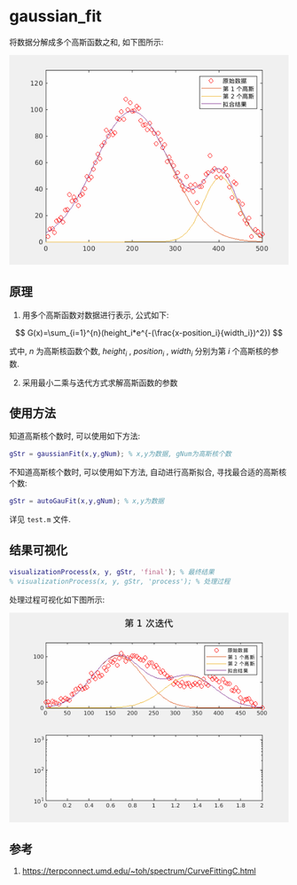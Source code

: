 # gaussian_fit
将数据分解成多个高斯函数之和, 如下图所示:

![拟合结果](https://raw.githubusercontent.com/yfor1008/gaussian_fit/master/src/拟合结果.png)

## 原理

1. 用多个高斯函数对数据进行表示, 公式如下:

$$
G(x)=\sum_{i=1}^{n}(height_i*e^{-(\frac{x-position_i}{width_i})^2})
$$

式中, $n$ 为高斯核函数个数, $height_i$ , $position_i$ , $width_i$ 分别为第 $i$ 个高斯核的参数.

2. 采用最小二乘与迭代方式求解高斯函数的参数

## 使用方法

知道高斯核个数时, 可以使用如下方法:

```matlab
gStr = gaussianFit(x,y,gNum); % x,y为数据, gNum为高斯核个数
```

不知道高斯核个数时, 可以使用如下方法, 自动进行高斯拟合, 寻找最合适的高斯核个数:

```matlab
gStr = autoGauFit(x,y,gNum); % x,y为数据
```

详见 `test.m` 文件.

## 结果可视化

```matlab
visualizationProcess(x, y, gStr, 'final'); % 最终结果
% visualizationProcess(x, y, gStr, 'process'); % 处理过程
```

处理过程可视化如下图所示:

![迭代过程](https://raw.githubusercontent.com/yfor1008/gaussian_fit/master/src/迭代过程.gif)

## 参考

1. https://terpconnect.umd.edu/~toh/spectrum/CurveFittingC.html